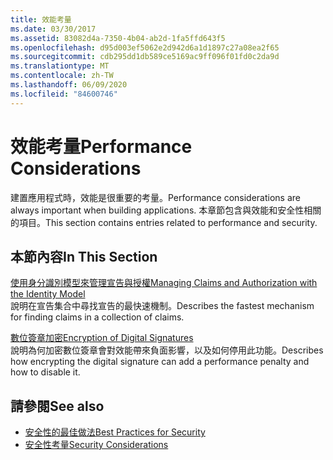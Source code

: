 ```yaml
---
title: 效能考量
ms.date: 03/30/2017
ms.assetid: 83082d4a-7350-4b04-ab2d-1fa5ffd643f5
ms.openlocfilehash: d95d003ef5062e2d942d6a1d1897c27a08ea2f65
ms.sourcegitcommit: cdb295dd1db589ce5169ac9ff096f01fd0c2da9d
ms.translationtype: MT
ms.contentlocale: zh-TW
ms.lasthandoff: 06/09/2020
ms.locfileid: "84600746"
---
```

# <a name="performance-considerations"></a><span data-ttu-id="2bbe8-102">效能考量</span><span class="sxs-lookup"><span data-stu-id="2bbe8-102">Performance Considerations</span></span>
<span data-ttu-id="2bbe8-103">建置應用程式時，效能是很重要的考量。</span><span class="sxs-lookup"><span data-stu-id="2bbe8-103">Performance considerations are always important when building applications.</span></span> <span data-ttu-id="2bbe8-104">本章節包含與效能和安全性相關的項目。</span><span class="sxs-lookup"><span data-stu-id="2bbe8-104">This section contains entries related to performance and security.</span></span>  
  
## <a name="in-this-section"></a><span data-ttu-id="2bbe8-105">本節內容</span><span class="sxs-lookup"><span data-stu-id="2bbe8-105">In This Section</span></span>  
 [<span data-ttu-id="2bbe8-106">使用身分識別模型來管理宣告與授權</span><span class="sxs-lookup"><span data-stu-id="2bbe8-106">Managing Claims and Authorization with the Identity Model</span></span>](managing-claims-and-authorization-with-the-identity-model.md)  
 <span data-ttu-id="2bbe8-107">說明在宣告集合中尋找宣告的最快速機制。</span><span class="sxs-lookup"><span data-stu-id="2bbe8-107">Describes the fastest mechanism for finding claims in a collection of claims.</span></span>  
  
 [<span data-ttu-id="2bbe8-108">數位簽章加密</span><span class="sxs-lookup"><span data-stu-id="2bbe8-108">Encryption of Digital Signatures</span></span>](encryption-of-digital-signatures.md)  
 <span data-ttu-id="2bbe8-109">說明為何加密數位簽章會對效能帶來負面影響，以及如何停用此功能。</span><span class="sxs-lookup"><span data-stu-id="2bbe8-109">Describes how encrypting the digital signature can add a performance penalty and how to disable it.</span></span>  
  
## <a name="see-also"></a><span data-ttu-id="2bbe8-110">請參閱</span><span class="sxs-lookup"><span data-stu-id="2bbe8-110">See also</span></span>

- [<span data-ttu-id="2bbe8-111">安全性的最佳做法</span><span class="sxs-lookup"><span data-stu-id="2bbe8-111">Best Practices for Security</span></span>](best-practices-for-security-in-wcf.md)
- [<span data-ttu-id="2bbe8-112">安全性考量</span><span class="sxs-lookup"><span data-stu-id="2bbe8-112">Security Considerations</span></span>](security-considerations-in-wcf.md)
